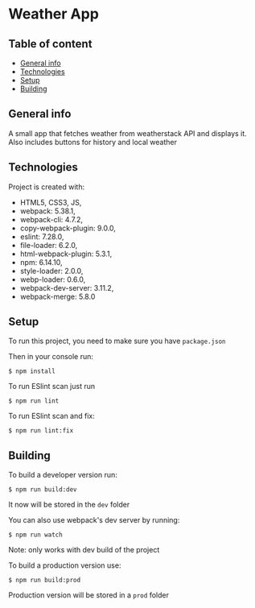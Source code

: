 # Weather App

## Table of content

* [General info](#general-info)
* [Technologies](#technologies)
* [Setup](#setup)
* [Building](#building)

## General info 

A small app that fetches weather from weatherstack API and displays it. Also includes buttons for history and local weather

## Technologies 

Project is created with:
* HTML5, CSS3, JS, 
* webpack: 5.38.1,
* webpack-cli: 4.7.2,
* copy-webpack-plugin: 9.0.0,
* eslint: 7.28.0,
* file-loader: 6.2.0,
* html-webpack-plugin: 5.3.1,
* npm: 6.14.10,
* style-loader: 2.0.0,
* webp-loader: 0.6.0,
* webpack-dev-server: 3.11.2,
* webpack-merge: 5.8.0

## Setup
To run this project, you need to make sure you have `package.json`

Then in your console run: 
```
$ npm install
```

To run ESlint scan just run 

```
$ npm run lint
```
To run ESlint scan and fix:

```
$ npm run lint:fix
```
## Building

To build a developer version run:

```
$ npm run build:dev
```
It now will be stored in the `dev` folder

You can also use webpack's dev server by running: 

```
$ npm run watch
```
Note: only works with dev build of the project

To build a production version use:

```
$ npm run build:prod
```
Production version will be stored in a `prod` folder
